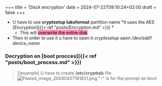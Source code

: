 +++
title = 'Disck encryption'
date = 2024-07-22T09:10:24+02:00
draft = false
+++

    
- U have to use
	**cryptsetup luksformat** partition name
	*it uses  the AES [Encryption]({{< ref "posts/Encryption.md" >}}) *
	- This will <mark style="background: #FF5582A6;">overwrite the entire disk</mark>
- Then in order to use it u have to open it 
	*cryptesetup open /dev/sdd1 device_name*  

### Decryption on  [boot procces]({{< ref "posts/boot_process.md" >}})

>[!example] U have to create **/etc/crypttab** file 
>![Pasted_image_20240427161821.png](/Notes/Pasted_image_20240427161821.png)
> "**-**" is for the prompt on boot
